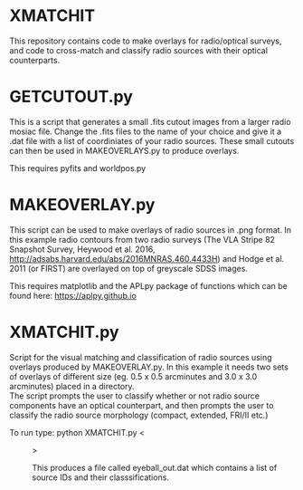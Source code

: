 # XMATCHIT
This repository contains code to make overlays for radio/optical surveys, and code to cross-match and classify radio sources with their optical counterparts.   

 
# GETCUTOUT.py  
 This is a script that generates a small .fits cutout images from a larger radio mosiac file.
 Change the .fits files to the name of your choice and give it a .dat file with a list of coordiniates of your radio sources.
 These small cutouts can then be used in MAKEOVERLAYS.py to produce overlays. 

 This requires pyfits and worldpos.py 

# MAKEOVERLAY.py

This script can be used to make overlays of radio sources in .png format.
In this example radio contours from two radio surveys (The VLA Stripe 82 Snapshot Survey, Heywood et al. 2016, http://adsabs.harvard.edu/abs/2016MNRAS.460.4433H) and Hodge et al. 2011 (or FIRST) are overlayed on top of greyscale SDSS images. 

This requires matplotlib and the APLpy package of functions which can be found here: https://aplpy.github.io

# XMATCHIT.py

 Script for the visual matching and classification of radio sources using overlays produced by MAKEOVERLAY.py.
 In this example it needs two sets of overlays of different size (eg. 0.5 x 0.5 arcminutes and 3.0 x 3.0 arcminutes) placed in a directory.  
 The script prompts the user to classify whether or not radio source components have an optical counterpart, and then prompts the user to classify the radio source morphology (compact, extended, FRI/II etc.) 
 
 To run type:
 python XMATCHIT.py <<dir with overlays>>
 
This produces a file called eyeball_out.dat which contains a list of source IDs and their classsifications.

